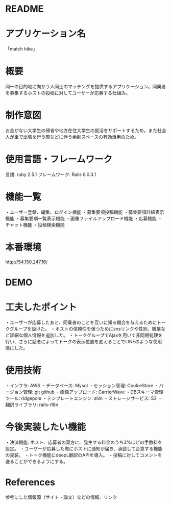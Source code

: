 # README
# アプリケーション名
  「match hike」
# 概要
  同一の目的地に向かう人同士のマッチングを提供するアプリケーション。同乗者を募集するホストの投稿に対してユーザーが応募する仕組み。
# 制作意図
  お金がない大学生の帰省や地方在住大学生の就活をサポートするため。また社会人が車で出張を行う際などに伴う余剰スペースの有効活用のため。
# 使用言語・フレームワーク
  言語: ruby 2.5.1
  フレームワーク: Rails 6.0.3.1  
# 機能一覧
  ・ユーザー登録、編集、ログイン機能
  ・募集要項投稿機能
  ・募集要項詳細表示機能
  ・募集要項一覧表示機能
  ・画像ファイルアップロード機能
  ・応募機能
  ・チャット機能
  ・投稿検索機能
# 本番環境
  http://54.150.247.16/
# DEMO

# 工夫したポイント
  ・ユーザーが応募したあと、同乗者のことを互いに知る機会を与えるためにトークグループを設けた。
  ・ホストの信頼性を保つためにsnsリンクや性別、職業など詳細な個人情報を追加した。
  ・トークグループでAjaxを用いて非同期処理を行い、さらに話者によってトークの表示位置を変えることでLINEのような使用感にした。
# 使用技術
  ・インフラ: AWS
  ・データベース: Mysql
  ・セッション管理: CookieStore
  ・バージョン管理: git github
  ・画像アップロード: CarrierWave
  ・DBスキーマ管理ツール: ridgepole
  ・テンプレートエンジン: slim
  ・ストレージサービス: S3
  ・翻訳ライブラリ: rails-i18n
# 今後実装したい機能
  ・決済機能: ホスト、応募者の双方に、発生する料金のうち3%ほどの手数料を設定。
  ・ユーザーが応募した際にホストに通知が届き、承認して合意する機能の実装。
  ・トーク機能にdeepL翻訳のAPIを導入。
  ・投稿に対してコメントを送ることができるようにする。
# References
参考にした情報源（サイト・論文）などの情報、リンク